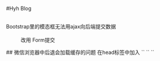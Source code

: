 


#Hyh Blog 

<dl>
  <dt>Bootstrap里的模态框无法用ajax向后端提交数据</dt>
  <dd> 改用 Form提交</dd>
</dl>
## 微信浏览器中后退会加载缓存的问题  
 在head标签中加入  
   `<meta http-equiv="Cache-Control" content="no-cache, no-store, must-revalidate" />`  
   `<meta http-equiv="Pragma" content="no-cache" />`  
   `<meta http-equiv="Expires" content="0" />`    
